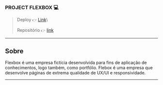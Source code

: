 ### PROJECT FLEXBOX 💻
> Deploy `👉` [Link](testing.com)\
> 
> Repositório `👉` [link](https://github.com/eupedrobarbosa03/flexbox-page/)

---

## Sobre 
Flexbox é uma empresa fictícia desenvolvida para fins de aplicação de conhecimentos, logo também, como portfólio.
Flebox é uma empresa que desenvolve páginas de extrema qualidade de UX/UI e responsividade.

--- 
